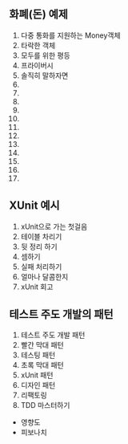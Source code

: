 ## 화폐(돈) 예제

1. 다중 통화를 지원하는 Money객체
1. 타락한 객체
1. 모두를 위한 평등
1. 프라이버시
1. 솔직히 말하자면
1.
1.
1.
1.
1.
1.
1.
1.
1.
1.
1.
1.

## XUnit 예시

1. xUnit으로 가는 첫걸음
1. 테이블 차리기
1. 뒷 정리 하기
1. 셈하기
1. 실패 처리하기
1. 얼마나 달콤한지
1. xUnit 회고

## 테스트 주도 개발의 패턴

1. 테스트 주도 개발 패턴
1. 빨간 막대 패턴
1. 테스팅 패턴
1. 초록 막대 패턴
1. xUnit 패턴
1. 디자인 패턴
1. 리팩토링
1. TDD 마스터하기


- 영향도
- 피보나치